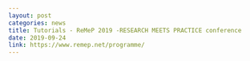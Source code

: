 ```yaml
---
layout: post
categories: news
title: Tutorials - ReMeP 2019 -RESEARCH MEETS PRACTICE conference
date: 2019-09-24
link: https://www.remep.net/programme/
---
```

